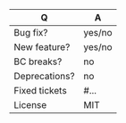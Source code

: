 | Q             | A
| ------------- | ---
| Bug fix?      | yes/no
| New feature?  | yes/no
| BC breaks?    | no
| Deprecations? | no
| Fixed tickets | #...   <!-- #-prefixed issue number(s), if any -->
| License       | MIT
